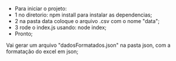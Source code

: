 - Para iniciar o projeto:
- 1 no diretorio: npm install para instalar as dependencias;
- 2 na pasta data coloque o arquivo .csv com o nome "data";
- 3 rode o index.js usando: node index;
- Pronto;

Vai gerar um arquivo "dadosFormatados.json" na pasta json, com a formatação do excel em json;